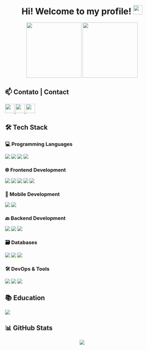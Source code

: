 <h1 align="center">
  Hi! Welcome to my profile! <img src="https://ik.imagekit.io/joaonasc/GitHub/assets/wave_Mdjm5gVSL.gif" width="30px" onerror="this.style.display='none'">
</h1>

<div align="center">
  <img height="180em" src="https://github-readme-stats.vercel.app/api?username=JoaoPedroLage&show_icons=true&theme=dark&include_all_commits=true&count_private=true" onerror="this.style.display='none'"/>
  <img height="180em" src="https://github-readme-stats.vercel.app/api/top-langs/?username=JoaoPedroLage&layout=compact&langs_count=8&theme=dark" onerror="this.style.display='none'"/>
  <br>
</div>

##

<h2>📫 Contato | Contact</h2>

<p align="left">
  <a href="https://www.linkedin.com/in/joaopedrolage/" target="_blank">
    <img height="30" src="https://img.shields.io/badge/LinkedIn-0077B5?style=for-the-badge&logo=linkedin&logoColor=white" onerror="this.style.display='none'"/>
  </a>
  <a href="mailto:joaopedro.lage@outlook.com">
    <img height="30" src="https://img.shields.io/badge/Outlook-0078D4?style=for-the-badge&logo=microsoft-outlook&logoColor=white" onerror="this.style.display='none'"/>
  </a>
  <a href="https://joao-pedro-lage-dev.netlify.app/" target="_blank">
    <img height="30" src="https://img.shields.io/badge/Portfolio-%23000000.svg?style=for-the-badge&logo=linkedin?Color=#FF7139" onerror="this.style.display='none'"/>
  </a>
</p>

<h2>🛠️ Tech Stack</h2>

<h3>💻 Programming Languages</h3>
<p>
  <img src="https://img.shields.io/badge/C++-00599C?style=for-the-badge&logo=c%2B%2B&logoColor=white" onerror="this.style.display='none'"/>
  <img src="https://img.shields.io/badge/Python-3776AB?style=for-the-badge&logo=python&logoColor=white" onerror="this.style.display='none'"/>
  <img src="https://img.shields.io/badge/JavaScript-F7DF1E?style=for-the-badge&logo=javascript&logoColor=black" onerror="this.style.display='none'"/>
  <img src="https://img.shields.io/badge/TypeScript-007ACC?style=for-the-badge&logo=typescript&logoColor=white" onerror="this.style.display='none'"/>
</p>

<h3>🌐 Frontend Development</h3>
<p>
  <img src="https://img.shields.io/badge/React-20232A?style=for-the-badge&logo=react&logoColor=61DAFB" onerror="this.style.display='none'"/>
  <img src="https://img.shields.io/badge/Redux-593D88?style=for-the-badge&logo=redux&logoColor=white" onerror="this.style.display='none'"/>
  <img src="https://img.shields.io/badge/HTML5-E34F26?style=for-the-badge&logo=html5&logoColor=white" onerror="this.style.display='none'"/>
  <img src="https://img.shields.io/badge/CSS3-1572B6?style=for-the-badge&logo=css3&logoColor=white" onerror="this.style.display='none'"/>
  <img src="https://img.shields.io/badge/Tailwind_CSS-38B2AC?style=for-the-badge&logo=tailwind-css&logoColor=white" onerror="this.style.display='none'"/>
</p>

<h3>📱 Mobile Development</h3>
<p>
  <img src="https://img.shields.io/badge/React_Native-20232A?style=for-the-badge&logo=react&logoColor=61DAFB" onerror="this.style.display='none'"/>
  <img src="https://img.shields.io/badge/Expo-1B1F23?style=for-the-badge&logo=expo&logoColor=white" onerror="this.style.display='none'"/>
</p>

<h3>🔙 Backend Development</h3>
<p>
  <img src="https://img.shields.io/badge/Node.js-339933?style=for-the-badge&logo=nodedotjs&logoColor=white" onerror="this.style.display='none'"/>
  <img src="https://img.shields.io/badge/Express.js-000000?style=for-the-badge&logo=express&logoColor=white" onerror="this.style.display='none'"/>
  <img src="https://img.shields.io/badge/NestJS-000000?style=for-the-badge&logo=nest&logoColor=white" onerror="this.style.display='none'"/>
</p>

<h3>🗃️ Databases</h3>
<p>
  <img src="https://img.shields.io/badge/MySQL-005C84?style=for-the-badge&logo=mysql&logoColor=white" onerror="this.style.display='none'"/>
  <img src="https://img.shields.io/badge/MongoDB-4EA94B?style=for-the-badge&logo=mongodb&logoColor=white" onerror="this.style.display='none'"/>
  <img src="https://img.shields.io/badge/PostGreSQL-07405E?style=for-the-badge&logo=postgre-07405E&logoColor=white" onerror="this.style.display='none'"/>
</p>

<h3>🛠️ DevOps & Tools</h3>
<p>
  <img src="https://img.shields.io/badge/Docker-2CA5E0?style=for-the-badge&logo=docker&logoColor=white" onerror="this.style.display='none'"/>
  <img src="https://img.shields.io/badge/Git-F05032?style=for-the-badge&logo=git&logoColor=white" onerror="this.style.display='none'"/>
  <img src="https://img.shields.io/badge/Linux-FCC624?style=for-the-badge&logo=linux&logoColor=black" onerror="this.style.display='none'"/>
</p>

<h2>📚 Education</h2>
<p>
  <a href="https://www.betrybe.com/" target="_blank">
    <img src="https://img.shields.io/badge/Trybe-2FC18C?style=for-the-badge" onerror="this.style.display='none'"/>
  </a>
</p>

<h2>📊 GitHub Stats</h2>
<p align="center">
  <img src="https://github-profile-trophy.vercel.app/?username=joaopedrolage&theme=onedark&row=1&column=6" onerror="this.style.display='none'"/>
</p>
